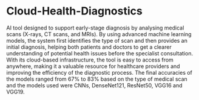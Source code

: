 # Cloud-Health-Diagnostics
AI tool designed to support early-stage diagnosis by analysing medical scans (X-rays, CT scans, and MRIs). By using advanced machine learning models, the system first identifies the type of scan and then provides an initial diagnosis, helping both patients and doctors to get a clearer understanding of potential health issues before the specialist consultation. With its cloud-based infrastructure, the tool is easy to access from anywhere, making it a valuable resource for healthcare providers and improving the efficiency of the diagnostic process. The final accuracies of the models ranged from 67% to 83% based on the type of medical scan and the models used were CNNs, DenseNet121, ResNet50, VGG16 and VGG19.
